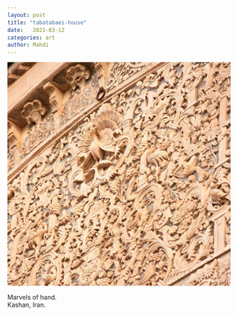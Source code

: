 ```yaml
---
layout: post
title: "tabatabaei-house"
date:   2021-03-12
categories: art
author: Mahdi
---
```


![tabatabaei-house](/img/arts/tabatabaei-house.jpg)


<span class='image-details'>
Marvels of hand.<br/>
Kashan, Iran.
</span>
